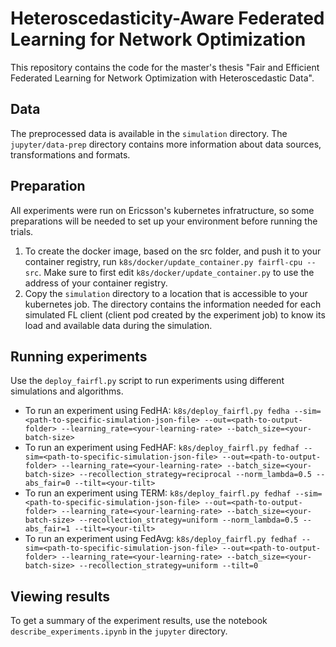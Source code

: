 # Heteroscedasticity-Aware Federated Learning for Network Optimization

This repository contains the code for the master's thesis "Fair and Efficient Federated Learning for Network Optimization with Heteroscedastic Data".


## Data

The preprocessed data is available in the `simulation` directory. The `jupyter/data-prep` directory contains more information about data sources, transformations and formats.


## Preparation

All experiments were run on Ericsson's kubernetes infratructure, so some preparations will be needed to set up your environment before running the trials.

1. To create the docker image, based on the src folder, and push it to your container registry, run `k8s/docker/update_container.py fairfl-cpu --src`. Make sure to first edit `k8s/docker/update_container.py` to use the address of your container registry.
2. Copy the `simulation` directory to a location that is accessible to your kubernetes job. The directory contains the information needed for each simulated FL client (client pod created by the experiment job) to know its load and available data during the simulation.


## Running experiments

Use the `deploy_fairfl.py` script to run experiments using different simulations and algorithms.

* To run an experiment using FedHA: `k8s/deploy_fairfl.py fedha --sim=<path-to-specific-simulation-json-file> --out=<path-to-output-folder> --learning_rate=<your-learning-rate> --batch_size=<your-batch-size>`
* To run an experiment using FedHAF: `k8s/deploy_fairfl.py fedhaf --sim=<path-to-specific-simulation-json-file> --out=<path-to-output-folder> --learning_rate=<your-learning-rate> --batch_size=<your-batch-size> --recollection_strategy=reciprocal --norm_lambda=0.5 --abs_fair=0 --tilt=<your-tilt>`
* To run an experiment using TERM: `k8s/deploy_fairfl.py fedhaf --sim=<path-to-specific-simulation-json-file> --out=<path-to-output-folder> --learning_rate=<your-learning-rate> --batch_size=<your-batch-size> --recollection_strategy=uniform --norm_lambda=0.5 --abs_fair=1 --tilt=<your-tilt>`
* To run an experiment using FedAvg: `k8s/deploy_fairfl.py fedhaf --sim=<path-to-specific-simulation-json-file> --out=<path-to-output-folder> --learning_rate=<your-learning-rate> --batch_size=<your-batch-size> --recollection_strategy=uniform --tilt=0`


## Viewing results

To get a summary of the experiment results, use the notebook `describe_experiments.ipynb` in the `jupyter` directory.
